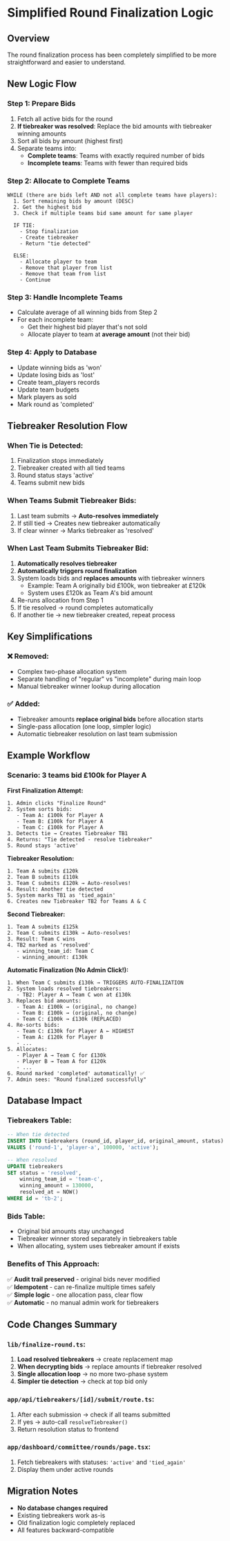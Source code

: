 # Simplified Round Finalization Logic

## Overview
The round finalization process has been completely simplified to be more straightforward and easier to understand.

## New Logic Flow

### Step 1: Prepare Bids
1. Fetch all active bids for the round
2. **If tiebreaker was resolved**: Replace the bid amounts with tiebreaker winning amounts
3. Sort all bids by amount (highest first)
4. Separate teams into:
   - **Complete teams**: Teams with exactly required number of bids
   - **Incomplete teams**: Teams with fewer than required bids

### Step 2: Allocate to Complete Teams
```
WHILE (there are bids left AND not all complete teams have players):
  1. Sort remaining bids by amount (DESC)
  2. Get the highest bid
  3. Check if multiple teams bid same amount for same player
  
  IF TIE:
    - Stop finalization
    - Create tiebreaker
    - Return "tie detected"
  
  ELSE:
    - Allocate player to team
    - Remove that player from list
    - Remove that team from list
    - Continue
```

### Step 3: Handle Incomplete Teams
- Calculate average of all winning bids from Step 2
- For each incomplete team:
  - Get their highest bid player that's not sold
  - Allocate player to team at **average amount** (not their bid)

### Step 4: Apply to Database
- Update winning bids as 'won'
- Update losing bids as 'lost'
- Create team_players records
- Update team budgets
- Mark players as sold
- Mark round as 'completed'

## Tiebreaker Resolution Flow

### When Tie is Detected:
1. Finalization stops immediately
2. Tiebreaker created with all tied teams
3. Round status stays 'active'
4. Teams submit new bids

### When Teams Submit Tiebreaker Bids:
1. Last team submits → **Auto-resolves immediately**
2. If still tied → Creates new tiebreaker automatically
3. If clear winner → Marks tiebreaker as 'resolved'

### When Last Team Submits Tiebreaker Bid:
1. **Automatically resolves tiebreaker**
2. **Automatically triggers round finalization**
3. System loads bids and **replaces amounts** with tiebreaker winners
   - Example: Team A originally bid £100k, won tiebreaker at £120k
   - System uses £120k as Team A's bid amount
4. Re-runs allocation from Step 1
5. If tie resolved → round completes automatically
6. If another tie → new tiebreaker created, repeat process

## Key Simplifications

### ❌ Removed:
- Complex two-phase allocation system
- Separate handling of "regular" vs "incomplete" during main loop
- Manual tiebreaker winner lookup during allocation

### ✅ Added:
- Tiebreaker amounts **replace original bids** before allocation starts
- Single-pass allocation (one loop, simpler logic)
- Automatic tiebreaker resolution on last team submission

## Example Workflow

### Scenario: 3 teams bid £100k for Player A

**First Finalization Attempt:**
```
1. Admin clicks "Finalize Round"
2. System sorts bids:
   - Team A: £100k for Player A
   - Team B: £100k for Player A  
   - Team C: £100k for Player A
3. Detects tie → Creates Tiebreaker TB1
4. Returns: "Tie detected - resolve tiebreaker"
5. Round stays 'active'
```

**Tiebreaker Resolution:**
```
1. Team A submits £120k
2. Team B submits £110k
3. Team C submits £120k → Auto-resolves!
4. Result: Another tie detected
5. System marks TB1 as 'tied_again'
6. Creates new Tiebreaker TB2 for Teams A & C
```

**Second Tiebreaker:**
```
1. Team A submits £125k
2. Team C submits £130k → Auto-resolves!
3. Result: Team C wins
4. TB2 marked as 'resolved'
   - winning_team_id: Team C
   - winning_amount: £130k
```

**Automatic Finalization (No Admin Click!):**
```
1. When Team C submits £130k → TRIGGERS AUTO-FINALIZATION
2. System loads resolved tiebreakers:
   - TB2: Player A → Team C won at £130k
3. Replaces bid amounts:
   - Team A: £100k → (original, no change)
   - Team B: £100k → (original, no change)
   - Team C: £100k → £130k (REPLACED)
4. Re-sorts bids:
   - Team C: £130k for Player A ← HIGHEST
   - Team A: £120k for Player B
   - ...
5. Allocates:
   - Player A → Team C for £130k
   - Player B → Team A for £120k
   - ...
6. Round marked 'completed' automatically! ✅
7. Admin sees: "Round finalized successfully"
```

## Database Impact

### Tiebreakers Table:
```sql
-- When tie detected
INSERT INTO tiebreakers (round_id, player_id, original_amount, status)
VALUES ('round-1', 'player-a', 100000, 'active');

-- When resolved
UPDATE tiebreakers
SET status = 'resolved',
    winning_team_id = 'team-c',
    winning_amount = 130000,
    resolved_at = NOW()
WHERE id = 'tb-2';
```

### Bids Table:
- Original bid amounts stay unchanged
- Tiebreaker winner stored separately in tiebreakers table
- When allocating, system uses tiebreaker amount if exists

### Benefits of This Approach:
✅ **Audit trail preserved** - original bids never modified  
✅ **Idempotent** - can re-finalize multiple times safely  
✅ **Simple logic** - one allocation pass, clear flow  
✅ **Automatic** - no manual admin work for tiebreakers  

## Code Changes Summary

### `lib/finalize-round.ts`:
1. **Load resolved tiebreakers** → create replacement map
2. **When decrypting bids** → replace amounts if tiebreaker resolved
3. **Single allocation loop** → no more two-phase system
4. **Simpler tie detection** → check at top bid only

### `app/api/tiebreakers/[id]/submit/route.ts`:
1. After each submission → check if all teams submitted
2. If yes → auto-call `resolveTiebreaker()`
3. Return resolution status to frontend

### `app/dashboard/committee/rounds/page.tsx`:
1. Fetch tiebreakers with statuses: `'active'` and `'tied_again'`
2. Display them under active rounds

## Migration Notes

- **No database changes required**
- Existing tiebreakers work as-is
- Old finalization logic completely replaced
- All features backward-compatible

